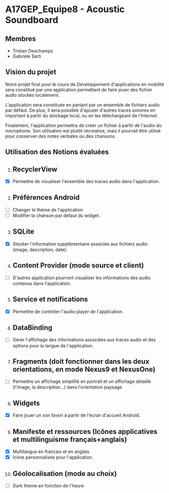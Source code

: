 ﻿# A17GEP_Equipe8 - Acoustic Soundboard

## Membres
* Tristan Deschamps
* Gabriele Sarti

## Vision du projet
Notre projet final pour le cours de Développement d'applications en mobilité sera constitué par une application permettant de faire jouer des fichier audio stockés localement.

 L'application sera constituée en partant par un ensemble de fichiers audio par défaut. De plus, il sera possible d'ajouter d'autres traces sonores en important à partir du stockage local, ou en les téléchargeant de l'Internet. 
 
 Finalement, l'application permettra de créer un fichier à partir de l'audio du microphone. Son utilisation est plutôt récreative, mais il pourrait être utilisé pour conserver des notes verbales ou des chansons.

## Utilisation des Notions évaluées
1. ##	RecyclerView
- [x] Permettre de visualiser l'ensemble des traces audio dans l'application.
2. ##	Préférences Android
- [ ] Changer le thème de l'application
- [ ] Modifier la chanson par defaut du widget.
3. ## SQLite
- [x] Stocker l'information supplémentaire associée aux fichiers audio (image, description, date).
4. ##	Content Provider (mode source et client)
- [ ] D'autres application pourront visualiser les informations des audio contenus dans l'application.
5. ##	Service et notifications
- [x] Permettre de contrôler l'audio player de l'application.
6. ##	DataBinding
- [ ] Gérer l'affichage des informations associées aux traces audio et des options pour la langue de l'application.
7. ##	Fragments (doit fonctionner dans les deux orientations, en mode Nexus9 et NexusOne)
- [ ] Permettre un affichage simplifié en portrait et un affichage detaillé (l'image, la description...) dans l'orientation paysage.
8. ##	Widgets
- [x] Faire jouer un son favori à partir de l'écran d'accueil Android.
9. ##	Manifeste et ressources (Icônes applicatives et multilinguisme français+anglais)
- [x] Multilangue en francais et en anglais.
- [x] Icône personnalisée pour l'application.
10. ##	Géolocalisation (mode au choix)
- [ ] Dark theme en fonction de l'heure
